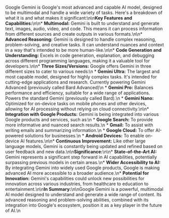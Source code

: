 Google Gemini is Google's most advanced and capable AI model, designed to be multimodal and handle a wide variety of tasks. Here's a breakdown of what it is and what makes it significant:\n\n**Key Features and Capabilities:**\n\n*   **Multimodal:** Gemini is built to understand and generate text, images, audio, video, and code. This means it can process information from different sources and create outputs in various formats.\n\n*   **Advanced Reasoning:** Gemini is designed to handle complex reasoning, problem-solving, and creative tasks. It can understand nuances and context in a way that's intended to be more human-like.\n\n*   **Code Generation and Understanding:** Excels in code generation, explanation, and debugging across different programming languages, making it a valuable tool for developers.\n\n*   **Three Sizes/Versions:** Google offers Gemini in three different sizes to cater to various needs:\n    *   **Gemini Ultra:** The largest and most capable model, designed for highly complex tasks. It's intended for cutting-edge applications and research. Currently powering Gemini Advanced (previously called Bard Advanced)\n    *   **Gemini Pro:** Balances performance and efficiency, suitable for a wide range of applications. Powers the standard Gemini (previously called Bard).\n    *   **Gemini Nano:** Optimized for on-device tasks on mobile phones and other devices, allowing for AI processing without relying on cloud connectivity.\n\n*   **Integration with Google Products:** Gemini is being integrated into various Google products and services, such as:\n    *   **Google Search:** To provide more informative and nuanced search results.\n    *   **Gmail:** To assist with writing emails and summarizing information.\n    *   **Google Cloud:** To offer AI-powered solutions for businesses.\n    *   **Android Devices:** To enable on-device AI features.\n\n*   **Continuous Improvement:** Like other large language models, Gemini is constantly being updated and refined based on user feedback and new data.\n\n**Significance:**\n\n*   **State-of-the-Art AI:** Gemini represents a significant step forward in AI capabilities, potentially surpassing previous models in certain areas.\n*   **Wider Accessibility to AI:** By integrating Gemini into widely used Google products, Google is making advanced AI more accessible to a broader audience.\n*   **Potential for Innovation:** Gemini's capabilities could unlock new possibilities for innovation across various industries, from healthcare to education to entertainment.\n\n**In Summary:**\n\nGoogle Gemini is a powerful, multimodal AI model designed to understand and generate a wide range of content. Its advanced reasoning and problem-solving abilities, combined with its integration into Google's ecosystem, position it as a key player in the future of AI.\n
